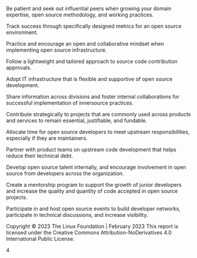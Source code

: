 Be patient and seek 
out influential peers 
when growing your 
domain expertise, 
open source 
methodology, and 
working practices.


Track success 
through specifically 
designed metrics 
for an open source 
environment.


Practice and 
encourage 
an open and 
collaborative 
mindset when 
implementing 
open source
infrastructure.


Follow a 
lightweight and 
tailored approach 
to source code 
contribution 
approvals.


Adopt IT infrastructure 
that is flexible 
and supportive 
of open source 
development.


Share information 
across divisions 
and foster internal 
collaborations for 
successful 
implementation 
of innersource 
practices.


Contribute 
strategically to 
projects that are 
commonly used 
across products and 
services to remain 
essential, justifiable, 
and fundable. 


Allocate time for 
open source 
developers to meet 
upstream 
responsibilities, 
especially if they 
are maintainers.


Partner with 
product teams on 
upstream code 
development that 
helps reduce their 
technical debt.


Develop open 
source talent 
internally, and 
encourage 
involvement in 
open source from 
developers across 
the organization.


Create a mentorship 
program to support 
the growth of junior 
developers and 
increase the quality 
and quantity of code 
accepted in open 
source projects.


Participate in and host 
open source events 
to build developer 
networks, participate 
in technical 
discussions, and 
increase visibility.


Copyright © 2023 The Linux Foundation | February 2023 
This report is licensed under the Creative Commons Attribution-NoDerivatives 4.0 International Public License. 


4


